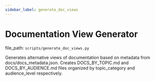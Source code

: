 ```yaml
---
sidebar_label: generate_doc_views
---
```


# Documentation View Generator

  file_path: `scripts/generate_doc_views.py`

Generates alternative views of documentation based on metadata from docs/docs_metadata.json.
Creates DOCS_BY_TOPIC.md and DOCS_BY_AUDIENCE.md files organized by topic_category and audience_level respectively.
